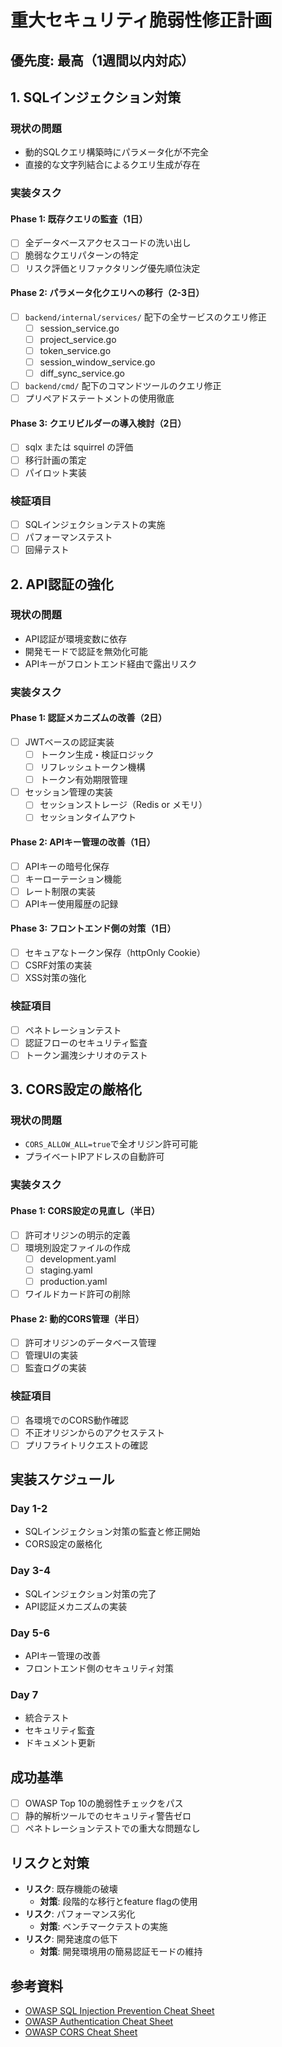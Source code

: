 # 重大セキュリティ脆弱性修正計画

## 優先度: 最高（1週間以内対応）

## 1. SQLインジェクション対策

### 現状の問題
- 動的SQLクエリ構築時にパラメータ化が不完全
- 直接的な文字列結合によるクエリ生成が存在

### 実装タスク

#### Phase 1: 既存クエリの監査（1日）
- [ ] 全データベースアクセスコードの洗い出し
- [ ] 脆弱なクエリパターンの特定
- [ ] リスク評価とリファクタリング優先順位決定

#### Phase 2: パラメータ化クエリへの移行（2-3日）
- [ ] `backend/internal/services/` 配下の全サービスのクエリ修正
  - [ ] session_service.go
  - [ ] project_service.go
  - [ ] token_service.go
  - [ ] session_window_service.go
  - [ ] diff_sync_service.go
- [ ] `backend/cmd/` 配下のコマンドツールのクエリ修正
- [ ] プリペアドステートメントの使用徹底

#### Phase 3: クエリビルダーの導入検討（2日）
- [ ] sqlx または squirrel の評価
- [ ] 移行計画の策定
- [ ] パイロット実装

### 検証項目
- [ ] SQLインジェクションテストの実施
- [ ] パフォーマンステスト
- [ ] 回帰テスト

## 2. API認証の強化

### 現状の問題
- API認証が環境変数に依存
- 開発モードで認証を無効化可能
- APIキーがフロントエンド経由で露出リスク

### 実装タスク

#### Phase 1: 認証メカニズムの改善（2日）
- [ ] JWTベースの認証実装
  - [ ] トークン生成・検証ロジック
  - [ ] リフレッシュトークン機構
  - [ ] トークン有効期限管理
- [ ] セッション管理の実装
  - [ ] セッションストレージ（Redis or メモリ）
  - [ ] セッションタイムアウト

#### Phase 2: APIキー管理の改善（1日）
- [ ] APIキーの暗号化保存
- [ ] キーローテーション機能
- [ ] レート制限の実装
- [ ] APIキー使用履歴の記録

#### Phase 3: フロントエンド側の対策（1日）
- [ ] セキュアなトークン保存（httpOnly Cookie）
- [ ] CSRF対策の実装
- [ ] XSS対策の強化

### 検証項目
- [ ] ペネトレーションテスト
- [ ] 認証フローのセキュリティ監査
- [ ] トークン漏洩シナリオのテスト

## 3. CORS設定の厳格化

### 現状の問題
- `CORS_ALLOW_ALL=true`で全オリジン許可可能
- プライベートIPアドレスの自動許可

### 実装タスク

#### Phase 1: CORS設定の見直し（半日）
- [ ] 許可オリジンの明示的定義
- [ ] 環境別設定ファイルの作成
  - [ ] development.yaml
  - [ ] staging.yaml
  - [ ] production.yaml
- [ ] ワイルドカード許可の削除

#### Phase 2: 動的CORS管理（半日）
- [ ] 許可オリジンのデータベース管理
- [ ] 管理UIの実装
- [ ] 監査ログの実装

### 検証項目
- [ ] 各環境でのCORS動作確認
- [ ] 不正オリジンからのアクセステスト
- [ ] プリフライトリクエストの確認

## 実装スケジュール

### Day 1-2
- SQLインジェクション対策の監査と修正開始
- CORS設定の厳格化

### Day 3-4
- SQLインジェクション対策の完了
- API認証メカニズムの実装

### Day 5-6
- APIキー管理の改善
- フロントエンド側のセキュリティ対策

### Day 7
- 統合テスト
- セキュリティ監査
- ドキュメント更新

## 成功基準
- [ ] OWASP Top 10の脆弱性チェックをパス
- [ ] 静的解析ツールでのセキュリティ警告ゼロ
- [ ] ペネトレーションテストでの重大な問題なし

## リスクと対策
- **リスク**: 既存機能の破壊
  - **対策**: 段階的な移行とfeature flagの使用
- **リスク**: パフォーマンス劣化
  - **対策**: ベンチマークテストの実施
- **リスク**: 開発速度の低下
  - **対策**: 開発環境用の簡易認証モードの維持

## 参考資料
- [OWASP SQL Injection Prevention Cheat Sheet](https://cheatsheetseries.owasp.org/cheatsheets/SQL_Injection_Prevention_Cheat_Sheet.html)
- [OWASP Authentication Cheat Sheet](https://cheatsheetseries.owasp.org/cheatsheets/Authentication_Cheat_Sheet.html)
- [OWASP CORS Cheat Sheet](https://cheatsheetseries.owasp.org/cheatsheets/Cross-Origin_Resource_Sharing_Cheat_Sheet.html)